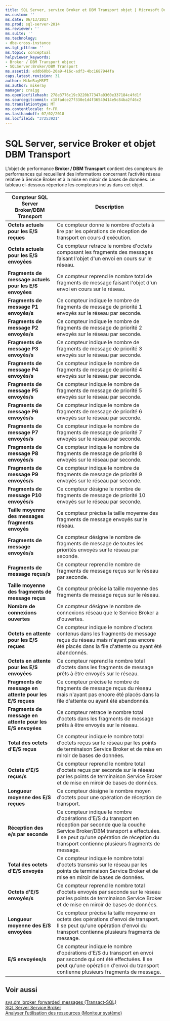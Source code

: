 ```yaml
---
title: SQL Server, service Broker et DBM Transport objet | Microsoft Docs
ms.custom: ''
ms.date: 06/13/2017
ms.prod: sql-server-2014
ms.reviewer: ''
ms.suite: ''
ms.technology:
- dbe-cross-instance
ms.tgt_pltfrm: ''
ms.topic: conceptual
helpviewer_keywords:
- Broker / DBM Transport object
- SQLServer:Broker/DBM Transport
ms.assetid: eddb60b6-20a9-416c-adf3-4bc1687944fa
caps.latest.revision: 31
author: MikeRayMSFT
ms.author: mikeray
manager: craigg
ms.openlocfilehash: 278e3776c19c9220b77347a0360e337184c4fd1f
ms.sourcegitcommit: c18fadce27f330e1d4f36549414e5c84ba2f46c2
ms.translationtype: MT
ms.contentlocale: fr-FR
ms.lasthandoff: 07/02/2018
ms.locfileid: "37253921"
---
```

# <a name="sql-server-broker-and-dbm-transport-object"></a>SQL Server, service Broker et objet DBM Transport
  L’objet de performance **Broker / DBM Transport** contient des compteurs de performances qui recueillent des informations concernant l’activité réseau relative à Service Broker et à la mise en miroir de bases de données. Le tableau ci-dessous répertorie les compteurs inclus dans cet objet.  
  
|Compteur SQL Server Broker/DBM Transport|Description|  
|------------------------------------------------|-----------------|  
|**Octets actuels pour les E/S reçues**|Ce compteur donne le nombre d'octets à lire par les opérations de réception de transport en cours d'exécution.|  
|**Octets actuels pour les E/S envoyées**|Ce compteur retrace le nombre d'octets composant les fragments des messages faisant l'objet d'un envoi en cours sur le réseau.|  
|**Fragments de message actuels pour les E/S envoyées**|Ce compteur reprend le nombre total de fragments de message faisant l'objet d'un envoi en cours sur le réseau.|  
|**Fragments de message P1 envoyés/s**|Ce compteur indique le nombre de fragments de message de priorité 1 envoyés sur le réseau par seconde.|  
|**Fragments de message P2 envoyés/s**|Ce compteur indique le nombre de fragments de message de priorité 2 envoyés sur le réseau par seconde.|  
|**Fragments de message P3 envoyés/s**|Ce compteur indique le nombre de fragments de message de priorité 3 envoyés sur le réseau par seconde.|  
|**Fragments de message P4 envoyés/s**|Ce compteur indique le nombre de fragments de message de priorité 4 envoyés sur le réseau par seconde.|  
|**Fragments de message P5 envoyés/s**|Ce compteur indique le nombre de fragments de message de priorité 5 envoyés sur le réseau par seconde.|  
|**Fragments de message P6 envoyés/s**|Ce compteur indique le nombre de fragments de message de priorité 6 envoyés sur le réseau par seconde.|  
|**Fragments de message P7 envoyés/s**|Ce compteur indique le nombre de fragments de message de priorité 7 envoyés sur le réseau par seconde.|  
|**Fragments de message P8 envoyés/s**|Ce compteur indique le nombre de fragments de message de priorité 8 envoyés sur le réseau par seconde.|  
|**Fragments de message P9 envoyés/s**|Ce compteur indique le nombre de fragments de message de priorité 9 envoyés sur le réseau par seconde.|  
|**Fragments de message P10 envoyés/s**|Ce compteur désigne le nombre de fragments de message de priorité 10 envoyés sur le réseau par seconde.|  
|**Taille moyenne des messages fragments envoyés**|Ce compteur précise la taille moyenne des fragments de message envoyés sur le réseau.|  
|**Fragments de message envoyés/s**|Ce compteur désigne le nombre de fragments de message de toutes les priorités envoyés sur le réseau par seconde.|  
|**Fragments de message reçus/s**|Ce compteur reprend le nombre de fragments de message reçus sur le réseau par seconde.|  
|**Taille moyenne des fragments de message reçus**|Ce compteur précise la taille moyenne des fragments de message reçus sur le réseau.|  
|**Nombre de connexions ouvertes**|Ce compteur désigne le nombre de connexions réseau que le Service Broker a d'ouvertes.|  
|**Octets en attente pour les E/S reçues**|Ce compteur indique le nombre d'octets contenus dans les fragments de message reçus du réseau mais n'ayant pas encore été placés dans la file d'attente ou ayant été abandonnés.|  
|**Octets en attente pour les E/S envoyées**|Ce compteur reprend le nombre total d'octets dans les fragments de message prêts à être envoyés sur le réseau.|  
|**Fragments de message en attente pour les E/S reçues**|Ce compteur précise le nombre de fragments de message reçus du réseau mais n'ayant pas encore été placés dans la file d'attente ou ayant été abandonnés.|  
|**Fragments de message en attente pour les E/S envoyées**|Ce compteur retrace le nombre total d'octets dans les fragments de message prêts à être envoyés sur le réseau.|  
|**Total des octets d'E/S reçus**|Ce compteur indique le nombre total d'octets reçus sur le réseau par les points de terminaison Service Broker et de mise en miroir de bases de données.|  
|**Octets d'E/S reçus/s**|Ce compteur reprend le nombre total d'octets reçus par seconde sur le réseau par les points de terminaison Service Broker et de mise en miroir de bases de données.|  
|**Longueur moyenne des E/S reçues**|Ce compteur désigne le nombre moyen d'octets pour une opération de réception de transport.|  
|**Réception des e/s par seconde**|Ce compteur indique le nombre d'opérations d'E/S du transport en réception par seconde que la couche Service Broker/DBM transport a effectuées. Il se peut qu'une opération de réception du transport contienne plusieurs fragments de message.|  
|**Total des octets d'E/S envoyés**|Ce compteur indique le nombre total d'octets transmis sur le réseau par les points de terminaison Service Broker et de mise en miroir de bases de données.|  
|**Octets d'E/S envoyés/s**|Ce compteur reprend le nombre total d'octets envoyés par seconde sur le réseau par les points de terminaison Service Broker et de mise en miroir de bases de données.|  
|**Longueur moyenne des E/S envoyées**|Ce compteur précise la taille moyenne en octets des opérations d'envoi de transport. Il se peut qu'une opération d'envoi du transport contienne plusieurs fragments de message.|  
|**E/S envoyées/s**|Ce compteur indique le nombre d'opérations d'E/S du transport en envoi par seconde qui ont été effectuées. Il se peut qu'une opération d'envoi du transport contienne plusieurs fragments de message.|  
  
## <a name="see-also"></a>Voir aussi  
 [sys.dm_broker_forwarded_messages &#40;Transact-SQL&#41;](/sql/relational-databases/system-dynamic-management-views/sys-dm-broker-forwarded-messages-transact-sql)   
 [SQL Server Service Broker](../../database-engine/configure-windows/sql-server-service-broker.md)   
 [Analyser l’utilisation des ressources &#40;Moniteur système&#41;](monitor-resource-usage-system-monitor.md)  
  
  
